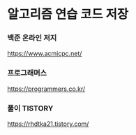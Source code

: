 # 알고리즘 연습 코드 저장

### 백준 온라인 저지

https://www.acmicpc.net/

### 프로그래머스

https://programmers.co.kr/

### 풀이 TISTORY

https://rhdtka21.tistory.com/
